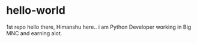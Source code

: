 # hello-world
1st repo
hello there, Himanshu here..
i am Python Developer working in Big MNC and earning alot.

